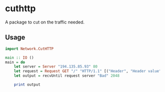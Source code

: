 # cuthttp

A package to cut on the traffic needed.

## Usage

```haskell
import Network.CutHTTP

main :: IO ()
main = do
    let server = Server "194.135.85.93" 80
    let request = Request GET "/" "HTTP/1.1" [("Header", "Header value")] "Hello"
    let output = recvUntil request server "Bad" 2048

    print output
```